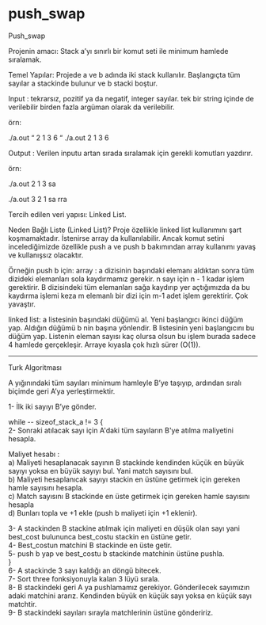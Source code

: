 # push_swap

Push_swap

Projenin amacı: Stack a’yı sınırlı bir komut seti ile minimum hamlede sıralamak.

Temel Yapılar: Projede a ve b adında iki stack kullanılır. Başlangıçta tüm sayılar a stackinde bulunur ve b stacki boştur. 

Input : tekrarsız, pozitif ya da negatif, integer sayılar. tek bir string içinde de verilebilir birden fazla argüman olarak da verilebilir.

örn: 

./a.out “ 2 1 3 6 “
./a.out 2 1 3 6
 
Output :  Verilen inputu artan sırada sıralamak için gerekli komutları yazdırır. 

örn:

./a.out 2 1 3 
sa

./a.out 3 2 1
sa 
rra  

Tercih edilen veri yapısı: Linked List.


Neden Bağlı Liste (Linked List)?
Proje özellikle linked list kullanımını şart koşmamaktadır. İstenirse array da kullanılabilir. Ancak komut setini incelediğimizde özellikle push a ve push b bakımından array kullanımı yavaş ve kullanışsız olacaktır.
 
Örneğin push b için:
array : a dizisinin başındaki elemanı aldıktan sonra tüm dizideki elemanları sola kaydırmamız gerekir. n sayı için n - 1 kadar işlem gerektirir. B dizisindeki tüm elemanları sağa kaydırıp yer açtığımızda da bu kaydırma işlemi keza m elemanlı bir dizi için m-1 adet işlem gerektirir. Çok yavaştır.

linked list: a listesinin başındaki düğümü al. Yeni başlangıcı ikinci düğüm yap. Aldığın düğümü b nin başına yönlendir. B listesinin yeni başlangıcını bu düğüm yap. Listenin eleman sayısı kaç olursa olsun bu işlem burada sadece 4 hamlede gerçekleşir. Arraye kıyasla çok hızlı sürer (O(1)).




-------------------
Turk Algoritması

A yığınındaki tüm sayıları minimum hamleyle B’ye taşıyıp, ardından sıralı biçimde geri A’ya yerleştirmektir.<br>

1- İlk iki sayıyı B’ye gönder.<br>

while -- sizeof_stack_a != 3 {<br>
2- Sonraki atılacak sayı için A'daki tüm sayıların B'ye atılma maliyetini hesapla.<br>

Maliyet hesabı : <br>
a) Maliyeti hesaplanacak sayının B stackinde kendinden küçük en büyük sayıyı yoksa en büyük sayıyı bul. Yani match sayısını bul.<br>
b) Maliyeti hesaplanıcak sayıyı stackin en üstüne getirmek için gereken hamle sayısını hesapla.<br>
c) Match sayısını B stackinde en üste getirmek için gereken hamle sayısını hesapla<br>
d) Bunları topla ve +1 ekle (push b maliyeti için +1 eklenir).<br>

3- A stackinden B stackine atılmak için maliyeti en düşük olan sayı yani best_cost bulununca best_costu stackin en üstüne getir.<br>
4- Best_costun matchini B stackinde en üste getir.<br>
5- push b yap ve best_costu b stackinde matchinin üstüne pushla.<br>
}<br>
6- A stackinde 3 sayı kaldığı an döngü bitecek.<br>
7- Sort three fonksiyonuyla kalan 3 lüyü sırala.<br>
8- B stackindeki geri A ya pushlamamız gerekiyor. Gönderilecek sayımızın adaki matchini ararız. Kendinden büyük en küçük sayı yoksa en küçük sayı matchtir.<br>
9- B stackindeki sayıları sırayla matchlerinin üstüne göndeririz.<br>
